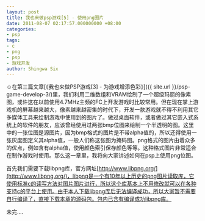```yaml
---
layout: post
title: 我也来做psp游戏[5] - 使用png图片
date: 2011-08-07 02:17:57.000000000 +08:00
categories:
- psp
tags:
- c
- png
- psp
- 游戏开发
author: Shingwa Six
---
```


☺️在第三篇文章[《我也来做PSP游戏[3] - 为游戏增添色彩》]({{ site.url }}/psp-game-develop-3/)里，我们利用二维数组和VRAM绘制了一个超级玛丽的像素图，或许这在以前使用4.7MHz主频的FC上开发游戏时比较常用。但在现在掌上游戏机的屏幕越来越大，像素越来越密集的时代下，开发一款游戏就不得不利用其它多媒体工具来绘制游戏中使用到的图片了。做过桌面软件，或者做过其它嵌入式系统上的软件的朋友，应该曾经使用过两张bmp位图来绘制一个半透明的图。这里中的一张位图是源图片，因为bmp格式的图片是不带alpha值的，所以还得使用一张灰度图定义其alpha值，一般人们称这张图为掩码图。png格式的图片由着众多的优点，例如含有alpha值，使用颜色索引保存颜色等等。这种格式图片非常适合在制作游戏时使用。那么这一章里，我将向大家讲述如何在psp上使用png位图。

首先我们需要下载libpng库，官方网址[http://www.libpng.org/](http://www.libpng.org/)，libpng是一个有10年以上历史的png图片读取库，它使用标准c的读写方法对图片图片进行，所以这个库基本上不用修改就可以在各种支持c的平台上使用。由于本人下载libpng库后无法编译成功，所以大家暂不需要自行编译了，直接下载本章的源码包。包内已含有编译成功libpng库。

未完....

